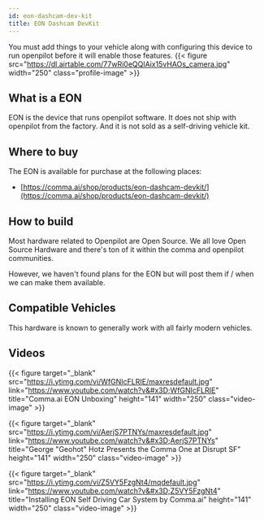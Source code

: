 ```yaml
---
id: eon-dashcam-dev-kit
title: EON Dashcam DevKit
---
```


You must add things to your vehicle along with configuring this device to run openpilot before it will enable those features.
{{< figure src="https://dl.airtable.com/77wRi0eQQIAix15vHAOs_camera.jpg" width="250" class="profile-image" >}}

## What is a EON
EON is the device that runs openpilot software.  It does not ship with openpilot from the factory.  And it is not sold as a self-driving vehicle kit.


## Where to buy

The EON is available for purchase at the following places:

* [https://comma.ai/shop/products/eon-dashcam-devkit/](https://comma.ai/shop/products/eon-dashcam-devkit/)


## How to build

Most hardware related to Openpilot are Open Source.
We all love Open Source Hardware and there's ton of it within the comma and openpilot communities.

However, we haven't found plans for the EON but will post them if / when we can make them available.

## Compatible Vehicles

This hardware is known to generally work with all fairly modern vehicles.


## Videos

{{< figure target="_blank" src="https://i.ytimg.com/vi/WfGNIcFLRIE/maxresdefault.jpg" link="https://www.youtube.com/watch?v&#x3D;WfGNIcFLRIE" title="Comma.ai EON Unboxing" height="141" width="250" class="video-image" >}}

{{< figure target="_blank" src="https://i.ytimg.com/vi/AerjS7PTNYs/maxresdefault.jpg" link="https://www.youtube.com/watch?v&#x3D;AerjS7PTNYs" title="George &quot;Geohot&quot; Hotz Presents the Comma One at Disrupt SF" height="141" width="250" class="video-image" >}}

{{< figure target="_blank" src="https://i.ytimg.com/vi/Z5VY5FzgNt4/mqdefault.jpg" link="https://www.youtube.com/watch?v&#x3D;Z5VY5FzgNt4" title="Installing EON Self Driving Car System by Comma.ai" height="141" width="250" class="video-image" >}}

